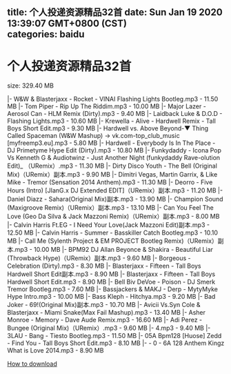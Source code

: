 
title: 个人投递资源精品32首
date: Sun Jan 19 2020 13:39:07 GMT+0800 (CST)    
categories: baidu
---

# 个人投递资源精品32首
size: 329.40 MB
 
 
|- W&W & Blasterjaxx - Rocket - VINAI Flashing Lights Bootleg.mp3 - 11.50 MB
|- Tom Piper - Rip Up The Riddim.mp3 - 10.00 MB
|- Major Lazer - Aerosol Can - HLM Remix (Dirty).mp3 - 9.40 MB
|- Laidback Luke & D.O.D - Flashing Lights.mp3 - 10.60 MB
|- Krewella - Alive - Hardwell Remix - Tall Boys Short Edit.mp3 - 9.30 MB
|- Hardwell vs. Above Beyond-▼ Thing Called Spaceman (W&amp;W Mashup) → vk.com-top_club_music [myfreemp3.eu].mp3 - 5.80 MB
|- Hardwell - Everybody Is In The Place - DJ Primetyme Hype Edit (Dirty).mp3 - 10.80 MB
|- Funkydaddy - Icona Pop Vs Kenneth G & Audiotwinz - Just Another Night (funkydaddy Rave-olution Edit)_ （URemix）.mp3 - 11.30 MB
|- Dirty Disco Youth - The Bell (Original Mix)（URemix）副本.mp3 - 9.90 MB
|- Dimitri Vegas, Martin Garrix, & Like Mike - Tremor (Sensation 2014 Anthem).mp3 - 11.30 MB
|- Deorro - Five Hours (Intro) [JIanG.x DJ Extended EDIT]（URemix）副本.mp3 - 11.20 MB
|- Daniel Diazz - Sahara(Original Mix)副本.mp3 - 13.90 MB
|- Champion Sound (Maxigroove Remix)（URemix）副本.mp3 - 13.10 MB
|- Can You Feel The Love (Geo Da Silva & Jack Mazzoni Remix)（URemix）副本.mp3 - 8.00 MB
|- Calvin Harris Ft.EG - I Need Your Love(Jack Mazzoni Edit)副本.mp3 - 12.50 MB
|- Calvin Harris - Summer - Basskiller Catch Bootleg.mp3 - 10.10 MB
|- Call Me (Sylenth Project & EM PROJECT Bootleg Remix)（URemix）副本.mp3 - 10.00 MB
|- BPM92 DJ Allan Beyonce & Shakira - Beautiful Liar (Throwback Hype)（URemix）副本.mp3 - 9.60 MB
|- Borgeous - Celebration (Dirty).mp3 - 8.30 MB
|- Blasterjaxx - Fifteen - Tall Boys Hardwell Short Edit副本.mp3 - 8.90 MB
|- Blasterjaxx - Fifteen - Tall Boys Hardwell Short Edit.mp3 - 8.90 MB
|- Bell Biv DeVoe - Poison - DJ Smerk Tremor Bootleg.mp3 - 7.60 MB
|- Bassjackers & MAKJ - Derp - MytyMyke Hype Intro.mp3 - 10.00 MB
|- Bass Kleph - Hitchya.mp3 - 9.20 MB
|- Bad Joker - 69!(Original Mix)副本.mp3 - 10.70 MB
|- Avicii Vs.Syn Cole & Blasterjaxx - Miami Snake(Max Fail Mashup).mp3 - 13.40 MB
|- Asher Monroe - Memory - Dave Aude Remix.mp3 - 16.60 MB
|- Adi Perez - Bungee (Original Mix)（URemix）.mp3 - 9.60 MB
|- 4.mp3 - 9.40 MB
|- 3LAU - Bang - Tiesto Bootleg.mp3 - 11.50 MB
|- 05A Bpm128 [Huose] Zedd - Find You - Tall Boys Short Edit.mp3 - 8.10 MB
|- - 0 - 6A 128 Anthem Kingz What is Love 2014.mp3 - 8.90 MB

[How to download](https://bpcam.bemobtrk.com/go/2ceec3aa-1ca2-46d6-b9ff-aaa5c184517c?jno=1646)